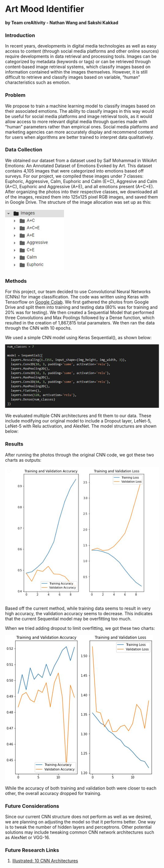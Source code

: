 # Art Mood Identifier
**by Team creAItivity - Nathan Wang and Sakshi Kakkad**

### Introduction
In recent years, developments in digital media technologies as well as easy access to content (through social media platforms and other online sources) require developments in data retrieval and processing tools. Images can be categorized by metadata (keywords or tags) or can be retrieved through content-based image retrieval systems, which classify images based on information contained within the images themselves. However, it is still difficult to retrieve and classify images based on variable, “human” characteristics such as emotion.  

### Problem
We propose to train a machine learning model to classify images based on their associated emotions. The ability to classify images in this way would be useful for social media platforms and image retrieval tools, as it would allow access to more relevant digital media through queries made with “human” parameters rather than empirical ones. Social media platforms and marketing agencies can more accurately display and recommend content for users when algorithms are better trained to interpret data qualitatively.  

### Data Collection
We obtained our dataset from a dataset used by Saif Mohammad in WikiArt Emotions: An Annotated Dataset of Emotions Evoked by Art. This dataset contains 4,105 images that were categorized into emotions based off surveys. For our project, we compiled these images under 7 classes: Euphoric, Aggressive, Calm, Euphoric and Calm (E+C), Aggresive and Calm (A+C), Euphoric and Aggressive (A+E), and all emotions present (A+C+E). After organizing the photos into their respective classes, we downloaded all of the images, resized them into 125x125 pixel RGB images, and saved them in Google Drive. The structure of the image allocation was set up as this:

![Image](PhotoStructure.JPG)

### Methods
For this project, our team decided to use Convolutional Neural Networks (CNNs) for image classification. The code was written using Keras with Tensorflow on [Google Colab](https://colab.research.google.com/drive/1RVi2QEySIPyt_gGwJScBd_CXnIL-ghts?usp=sharing). We first gathered the photos from Google Drive and split them into training and testing data (80% was for training and 20% was for testing). We then created a Sequential Model that performed three Convolutions and Max Poolings followed by a Dense function, which resulted in the creation of 1,867,815 total paramaters. We then ran the data through the CNN with 10 epochs.

We used a simple CNN model using Keras Sequential(), as shown below:

![Image](CNN_1.JPG)

We evaluated multiple CNN architectures and fit them to our data. These include modifying our original model to include a Dropout layer, LeNet-5, LeNet-5 with Relu activation, and AlexNet. The model structures are shown below:



### Results
After running the photos through the original CNN code, we got these two charts as outputs:

![Image](CNN_Output.JPG)

Based off the current method, while training data seems to result in very high accuracy, the validation accuracy seems to decrease. This indicates that the current Sequential model may be overfitting too much.

When we tried adding dropout to limit overfitting, we got these two charts:

![Image](CNN_Dropout.JPG)

While the accuracy of both training and validation both were closer to each other, the overall accuracy dropped for training.



### Future Considerations
Since our current CNN structure does not perform as well as we desired, we are planning on adjusting the model so that it performs better. One way is to tweak the number of hidden layers and perceptrons. Other potential solutions may include tweaking common CNN network architectures such as AlexNet or VGG-16.

### Future Research Links
1. [Illustrated: 10 CNN Architectures](https://towardsdatascience.com/illustrated-10-cnn-architectures-95d78ace614d)
